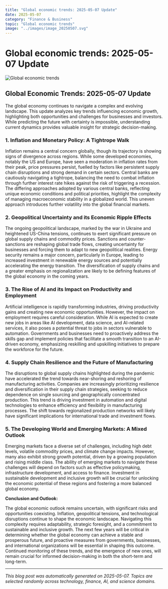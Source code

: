 ```yaml
---
title: "Global economic trends: 2025-05-07 Update"
date: 2025-05-07
category: "Finance & Business"
topic: "Global economic trends"
image: "../images/image_20250507.svg"
---
```


# Global economic trends: 2025-05-07 Update

![Global economic trends](../images/image_20250507.svg)

## Global Economic Trends: 2025-05-07 Update

The global economy continues to navigate a complex and evolving landscape.  This update analyzes key trends influencing economic growth, highlighting both opportunities and challenges for businesses and investors.  While predicting the future with certainty is impossible, understanding current dynamics provides valuable insight for strategic decision-making.

### 1. Inflation and Monetary Policy: A Tightrope Walk

Inflation remains a central concern globally, though its trajectory is showing signs of divergence across regions.  While some developed economies, notably the US and Europe, have seen a moderation in inflation rates from their peak, price pressures persist, fuelled by factors like persistent supply chain disruptions and strong demand in certain sectors. Central banks are cautiously navigating a tightrope, balancing the need to combat inflation through further interest rate hikes against the risk of triggering a recession. The differing approaches adopted by various central banks, reflecting unique economic conditions and political priorities, highlight the complexity of managing macroeconomic stability in a globalized world. This uneven approach introduces further volatility into the global financial markets.

### 2. Geopolitical Uncertainty and its Economic Ripple Effects

The ongoing geopolitical landscape, marked by the war in Ukraine and heightened US-China tensions, continues to exert significant pressure on global supply chains and commodity prices.  Sanctions and counter-sanctions are reshaping global trade flows, creating uncertainty for businesses and forcing them to adapt to new geopolitical realities.  Energy security remains a major concern, particularly in Europe, leading to increased investment in renewable energy sources and potentially accelerating the energy transition.  The diversification of supply chains and a greater emphasis on regionalization are likely to be defining features of the global economy in the coming years.

### 3. The Rise of AI and its Impact on Productivity and Employment

Artificial intelligence is rapidly transforming industries, driving productivity gains and creating new economic opportunities.  However, the impact on employment requires careful consideration.  While AI is expected to create new jobs in areas like AI development, data science, and AI-related services, it also poses a potential threat to jobs in sectors vulnerable to automation.  Governments and businesses need to proactively address the skills gap and implement policies that facilitate a smooth transition to an AI-driven economy, emphasizing reskilling and upskilling initiatives to prepare the workforce for the future.

### 4.  Supply Chain Resilience and the Future of Manufacturing

The disruptions to global supply chains highlighted during the pandemic have accelerated the trend towards near-shoring and reshoring of manufacturing activities.  Companies are increasingly prioritizing resilience and diversification in their supply chain strategies, seeking to reduce dependence on single sourcing and geographically concentrated production. This trend is driving investment in automation and digital technologies to enhance efficiency and flexibility in manufacturing processes.  The shift towards regionalized production networks will likely have significant implications for international trade and investment flows.

### 5.  The Developing World and Emerging Markets: A Mixed Outlook

Emerging markets face a diverse set of challenges, including high debt levels, volatile commodity prices, and climate change impacts. However, many also exhibit strong growth potential, driven by a growing population and rising middle class.  The ability of emerging markets to navigate these challenges will depend on factors such as effective policymaking, infrastructure development, and access to finance.  Investment in sustainable development and inclusive growth will be crucial for unlocking the economic potential of these regions and fostering a more balanced global economy.

**Conclusion and Outlook:**

The global economic outlook remains uncertain, with significant risks and opportunities coexisting.  Inflation, geopolitical tensions, and technological disruptions continue to shape the economic landscape.  Navigating this complexity requires adaptability, strategic foresight, and a commitment to sustainable and inclusive growth.  The next few years will be critical in determining whether the global economy can achieve a stable and prosperous future, and proactive measures from governments, businesses, and international organizations will be essential in shaping this outcome.  Continued monitoring of these trends, and the emergence of new ones, will remain crucial for informed decision-making in both the short-term and long-term.


---
*This blog post was automatically generated on 2025-05-07. Topics are selected randomly across technology, finance, AI, and science domains.*
